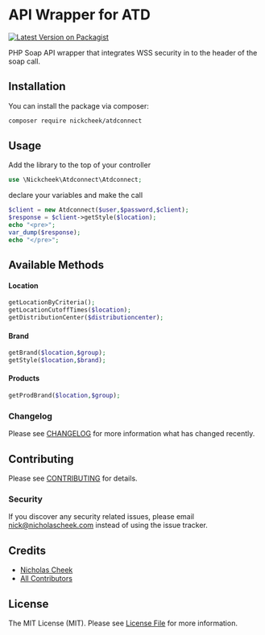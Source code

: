 # API Wrapper for ATD 

[![Latest Version on Packagist](https://img.shields.io/packagist/v/nickcheek/atdconnect.svg?style=flat-square)](https://packagist.org/packages/nickcheek/atdconnect)


PHP Soap API wrapper that integrates WSS security in to the header of the soap call.

## Installation

You can install the package via composer:

```bash
composer require nickcheek/atdconnect
```

## Usage
Add the library to the top of your controller
``` php
use \Nickcheek\Atdconnect\Atdconnect;
```

declare your variables and make the call
``` php
$client = new Atdconnect($user,$password,$client);
$response = $client->getStyle($location);
echo "<pre>";
var_dump($response); 
echo "</pre>";

```


## Available Methods
#### Location
``` php
getLocationByCriteria();
getLocationCutoffTimes($location);
getDistributionCenter($distributioncenter);
```
#### Brand
``` php
getBrand($location,$group);
getStyle($location,$brand);
```
#### Products
``` php
getProdBrand($location,$group);
```



### Changelog

Please see [CHANGELOG](CHANGELOG.md) for more information what has changed recently.

## Contributing

Please see [CONTRIBUTING](CONTRIBUTING.md) for details.

### Security

If you discover any security related issues, please email nick@nicholascheek.com instead of using the issue tracker.

## Credits

- [Nicholas Cheek](https://github.com/nickcheek)
- [All Contributors](../../contributors)

## License

The MIT License (MIT). Please see [License File](LICENSE.md) for more information.

